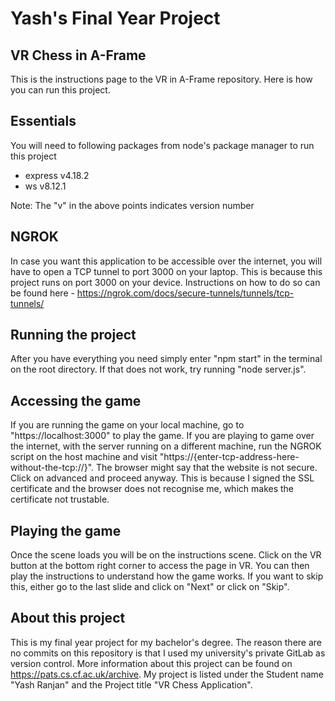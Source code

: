 # Yash's Final Year Project

## VR Chess in A-Frame
This is the instructions page to the VR in A-Frame repository. Here is how you can run this project.

## Essentials
You will need to following packages from node's package manager to run this project
- express v4.18.2
- ws v8.12.1 

Note: The "v" in the above points indicates version number

## NGROK

In case you want this application to be accessible over the internet, you will have to open a TCP tunnel to port 3000 on your laptop. This is because this project runs on port 3000 on your device. Instructions on how to do so can be found here - https://ngrok.com/docs/secure-tunnels/tunnels/tcp-tunnels/ 

## Running the project

After you have everything you need simply enter "npm start" in the terminal on the root directory. If that does not work, try running "node server.js".

## Accessing the game

If you are running the game on your local machine, go to "https://localhost:3000" to play the game. If you are playing to game over the internet, with the server running on a different machine, run the NGROK script on the host machine and visit "https://{enter-tcp-address-here-without-the-tcp://}". The browser might say that the website is not secure. Click on advanced and proceed anyway. This is because I signed the SSL certificate and the browser does not recognise me, which makes the certificate not trustable.

## Playing the game

Once the scene loads you will be on the instructions scene. Click on the VR button at the bottom right corner to access the page in VR. You can then play the instructions to understand how the game works. If you want to skip this, either go to the last slide and click on "Next" or click on "Skip".

## About this project

This is my final year project for my bachelor's degree. The reason there are no commits on this repository is that I used my university's private GitLab as version control. More information about this project can be found on https://pats.cs.cf.ac.uk/archive. My project is listed under the Student name "Yash Ranjan" and the Project title 	"VR Chess Application".
